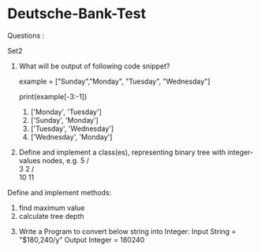 # Deutsche-Bank-Test

Questions :

Set2

1) What will be output of following code snippet?

   example = ["Sunday","Monday", "Tuesday", "Wednesday"]

   print(example[-3:-1])

   1. ['Monday', 'Tuesday']
   2. ['Sunday', 'Monday']
   3. ['Tuesday', 'Wednesday']
   4. ['Wednesday', 'Monday']
 


3) Define and implement a class(es), representing binary tree with integer-values nodes, e.g.
             5
           /       \
       3            2
    /     \
10        11

Define and implement methods:
1.	find maximum value
2.	calculate tree depth

3) Write a Program to convert below string into Integer:
   Input String = "$180,240/y"
   Output Integer = 180240
	 

